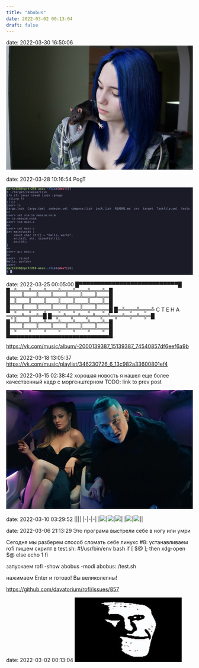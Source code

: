 ```yaml
---
title: "Abobus"
date: 2022-03-02 00:13:04
draft: false
---
```


date: 2022-03-30 16:50:06
![](/img/vk/t2QL5fVJj4o.jpg)

date: 2022-03-28 10:16:54
PogT

![](/img/vk/UMyiZL0tu4Q.jpg)

date: 2022-03-25 00:05:00
█▀▀▀▀▀▀▀▀▀▀▀▀▀▀▀▀▀▀▀▀▀▀▀▀▀▀▀█
█═╩═╦═╩═╦═╩═╦═╩═╦═╩═╦═╩═╦═╩═█
█═╦═╩═╦═╩═╦═╩═╦═╩═╦═╩═╦═╩═╦═█
█═╩═╦═╩═╦═╩═╦═╩═╦═╩═╦═╩═╦═╩═█
█═╦═╩═╦═╩═╦═╩═╦═╩═╦═╩═╦═╩═╦═█
█═╩═╦═╩═╦═╩ C T E H A ═╦╦═╩═╦═╩═█
█═╦═╩═╦═╩═╦═╩═╦═╩═╦═╩═╦═╩═╦═█
█═╩═╦═╩═╦═╩═╦═╩═╦═╩═╦═╩═╦═╩═█
█═╦═╩═╦═╩═╦═╩═╦═╩═╦═╩═╦═╩═╦═█
█▄▄▄▄▄▄▄▄▄▄▄▄▄▄▄▄▄▄▄▄▄▄▄▄▄▄▄█

https://vk.com/music/album/-2000139387_15139387_74540857df6eef6a9b

date: 2022-03-18 13:05:37
https://vk.com/music/playlist/346230726_6_13c982a33600801ef4

date: 2022-03-15 02:38:42
хорошая новость
я нашел еще более качественный кадр с моргенштерном
TODO: link to prev post

![](/img/vk/9p87hr_bqHk.jpg)

date: 2022-03-10 03:29:52
||||
|-|-|-|
|![](/img/vk/f100.gif)|![](/img/vk/f200.gif)|![](/img/vk/f256.gif)|
|![](/img/vk/f1000.gif)|![](/img/vk/f20000.gif)||

date: 2022-03-06 21:13:29
Это програма выстрели себе в ногу или умри

Сегодня мы разберем способ сломать себе линукс #8:
устанавливаем rofi
пишем скрипт в test.sh:
#!/usr/bin/env bash
if [ $@ ]; then
xdg-open $@
else
echo 1
fi

запускаем
rofi -show abobus -modi abobus:./test.sh

нажимаем Enter и готово! Вы великолепны!

https://github.com/davatorium/rofi/issues/857

date: 2022-03-02 00:13:04
![](/img/vk/nXSIegrccbg.jpg)
